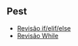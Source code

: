 ## Pest

- [Revisão if/elif/else](/revisão%20if_elif_else)
- [Revisão While](/main/Revisão%20while)
